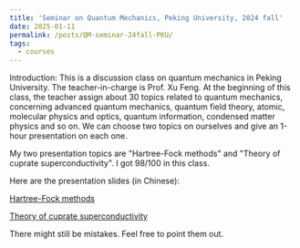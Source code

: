 ```yaml
---
title: 'Seminar on Quantum Mechanics, Peking University, 2024 fall'
date: 2025-01-11
permalink: /posts/QM-seminar-24fall-PKU/
tags:
  - courses
---
```


Introduction: This is a discussion class on quantum mechanics in Peking University. The teacher-in-charge is Prof. Xu Feng. At the beginning of this class, the teacher assign about 30 topics related to quantum mechanics, concerning advanced quantum mechanics, quantum field theory, atomic, molecular physics and optics, quantum information, condensed matter physics and so on. We can choose two topics on ourselves and give an 1-hour presentation on each one.

My two presentation topics are "Hartree-Fock methods" and "Theory of cuprate superconductivity". I got 98/100 in this class.

Here are the presentation slides (in Chinese):

[Hartree-Fock methods](https://Sophus-PHLin.github.io/files/6_Hartree-Fock方法.pdf)

[Theory of cuprate superconductivity](https://Sophus-PHLin.github.io/files/18_铜基超导理论.pdf)

There might still be mistakes. Feel free to point them out.